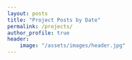 ```yaml
---
layout: posts
title: "Project Posts by Date"
permalink: /projects/
author_profile: true
header:
    image: "/assets/images/header.jpg"
---
```

